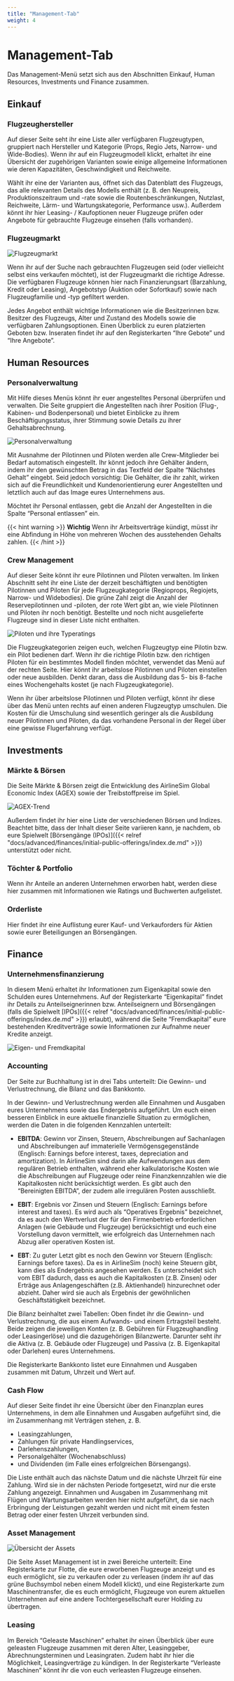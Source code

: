 ```yaml
---
title: "Management-Tab"
weight: 4
---
```


# Management-Tab

Das Management-Menü setzt sich aus den Abschnitten Einkauf, Human Resources, Investments und Finance zusammen.

## Einkauf

### Flugzeughersteller

Auf dieser Seite seht ihr eine Liste aller verfügbaren Flugzeugtypen, gruppiert nach Hersteller und Kategorie (Props, Regio Jets, Narrow- und Wide-Bodies). Wenn ihr auf ein Flugzeugmodell klickt, erhaltet ihr eine Übersicht der zugehörigen Varianten sowie einige allgemeine Informationen wie deren Kapazitäten, Geschwindigkeit und Reichweite.

Wählt ihr eine der Varianten aus, öffnet sich das Datenblatt des Flugzeugs, das alle relevanten Details des Modells enthält (z. B. den Neupreis, Produktionszeitraum und -rate sowie die Routenbeschränkungen, Nutzlast, Reichweite, Lärm- und Wartungskategorie, Performance usw.). Außerdem könnt ihr hier Leasing- / Kaufoptionen neuer Flugzeuge prüfen oder Angebote für gebrauchte Flugzeuge einsehen (falls vorhanden).

### Flugzeugmarkt

![Flugzeugmarkt](flugzeugmarkt_01.PNG "Flugzeugmarkt")

Wenn ihr auf der Suche nach gebrauchten Flugzeugen seid (oder vielleicht selbst eins verkaufen möchtet), ist der Flugzeugmarkt die richtige Adresse. Die verfügbaren Flugzeuge können hier nach Finanzierungsart (Barzahlung, Kredit oder Leasing), Angebotstyp (Auktion oder Sofortkauf) sowie nach Flugzeugfamilie und -typ gefiltert werden.

Jedes Angebot enthält wichtige Informationen wie die Besitzerinnen bzw. Besitzer des Flugzeugs, Alter und Zustand des Modells sowie die verfügbaren Zahlungsoptionen. Einen Überblick zu euren platzierten Geboten bzw. Inseraten findet ihr auf den Registerkarten “Ihre Gebote” und “Ihre Angebote”.

## Human Resources

### Personalverwaltung

Mit Hilfe dieses Menüs könnt ihr euer angestelltes Personal überprüfen und verwalten. Die Seite gruppiert die Angestellten nach ihrer Position (Flug-, Kabinen- und Bodenpersonal) und bietet Einblicke zu ihrem Beschäftigungsstatus, ihrer Stimmung sowie Details zu ihrer Gehaltsabrechnung.

![Personalverwaltung](personalverwaltung_01.PNG "Personalverwaltung")

Mit Ausnahme der Pilotinnen und Piloten werden alle Crew-Mitglieder bei Bedarf automatisch eingestellt. Ihr könnt jedoch ihre Gehälter ändern, indem ihr den gewünschten Betrag in das Textfeld der Spalte “Nächstes Gehalt” eingebt. Seid jedoch vorsichtig: Die Gehälter, die ihr zahlt, wirken sich auf die Freundlichkeit und Kundenorientierung eurer Angestellten und letztlich auch auf das Image eures Unternehmens aus.

Möchtet ihr Personal entlassen, gebt die Anzahl der Angestellten in die Spalte “Personal entlassen” ein.

{{< hint warning >}}
**Wichtig**
Wenn ihr Arbeitsverträge kündigt, müsst ihr eine Abfindung in Höhe von mehreren Wochen des ausstehenden Gehalts zahlen.
{{< /hint >}}

### Crew Management

Auf dieser Seite könnt ihr eure Pilotinnen und Piloten verwalten. Im linken Abschnitt seht ihr eine Liste der derzeit beschäftigten und benötigten Pilotinnen und Piloten für jede Flugzeugkategorie (Regioprops, Regiojets, Narrow- und Widebodies). Die grüne Zahl zeigt die Anzahl der Reservepilotinnen und -piloten, der rote Wert gibt an, wie viele Pilotinnen und Piloten ihr noch benötigt. Bestellte und noch nicht ausgelieferte Flugzeuge sind in dieser Liste nicht enthalten.

![Piloten und ihre Typeratings](crewverwaltung_01.PNG "Piloten und ihre Typeratings")

Die Flugzeugkategorien zeigen euch, welchen Flugzeugtyp eine Pilotin bzw. ein Pilot bedienen darf. Wenn ihr die richtige Pilotin bzw. den richtigen Piloten für ein bestimmtes Modell finden möchtet, verwendet das Menü auf der rechten Seite. Hier könnt ihr arbeitslose Pilotinnen und Piloten einstellen oder neue ausbilden. Denkt daran, dass die Ausbildung das 5- bis 8-fache eines Wochengehalts kostet (je nach Flugzeugkategorie).

Wenn ihr über arbeitslose Pilotinnen und Piloten verfügt, könnt ihr diese über das Menü unten rechts auf einen anderen Flugzeugtyp umschulen. Die Kosten für die Umschulung sind wesentlich geringer als die Ausbildung neuer Pilotinnen und Piloten, da das vorhandene Personal in der Regel über eine gewisse Flugerfahrung verfügt.

## Investments

### Märkte & Börsen

Die Seite Märkte & Börsen zeigt die Entwicklung des AirlineSim Global Economic Index (AGEX) sowie der Treibstoffpreise im Spiel.

![AGEX-Trend](maerkte_boersen_01.PNG "AGEX-Trend")

Außerdem findet ihr hier eine Liste der verschiedenen Börsen und Indizes. Beachtet bitte, dass der Inhalt dieser Seite variieren kann, je nachdem, ob eure Spielwelt [Börsengänge (IPOs)]({{< relref "docs/advanced/finances/initial-public-offerings/index.de.md" >}}) unterstützt oder nicht.

### Töchter & Portfolio

Wenn ihr Anteile an anderen Unternehmen erworben habt, werden diese hier zusammen mit Informationen wie Ratings und Buchwerten aufgelistet.

### Orderliste

Hier findet ihr eine Auflistung eurer Kauf- und Verkauforders für Aktien sowie eurer Beteiligungen an Börsengängen.

## Finance

### Unternehmensfinanzierung

In diesem Menü erhaltet ihr Informationen zum Eigenkapital sowie den Schulden eures Unternehmens. Auf der Registerkarte “Eigenkapital” findet ihr Details zu Anteilseignerinnen bzw. Anteilseignern und Börsengängen (falls die Spielwelt [IPOs]({{< relref "docs/advanced/finances/initial-public-offerings/index.de.md" >}}) erlaubt), während die Seite “Fremdkapital” eure bestehenden Kreditverträge sowie Informationen zur Aufnahme neuer Kredite anzeigt.

![Eigen- und Fremdkapital](fremdkapital_01.PNG "Eigen- und Fremdkapital")

### Accounting

Der Seite zur Buchhaltung ist in drei Tabs unterteilt: Die Gewinn- und Verlustrechnung, die Bilanz und das Bankkonto.

In der Gewinn- und Verlustrechnung werden alle Einnahmen und Ausgaben eures Unternehmens sowie das Endergebnis aufgeführt. Um euch einen besseren Einblick in eure aktuelle finanzielle Situation zu ermöglichen, werden die Daten in die folgenden Kennzahlen unterteilt:

* **EBITDA**: Gewinn vor Zinsen, Steuern, Abschreibungen auf Sachanlagen und Abschreibungen auf immaterielle Vermögensgegenstände (Englisch: Earnings before interest, taxes, depreciation and amortization). In AirlineSim sind darin alle Aufwendungen aus dem regulären Betrieb enthalten, während eher kalkulatorische Kosten wie die Abschreibungen auf Flugzeuge oder reine Finanzkennzahlen wie die Kapitalkosten nicht berücksichtigt werden. Es gibt auch den “Bereinigten EBITDA”, der zudem alle irregulären Posten ausschließt.

* **EBIT**: Ergebnis vor Zinsen und Steuern (Englisch: Earnings before interest and taxes). Es wird auch als “Operatives Ergebnis” bezeichnet, da es auch den Wertverlust der für den Firmenbetrieb erforderlichen Anlagen (wie Gebäude und Flugzeuge) berücksichtigt und euch eine Vorstellung davon vermittelt, wie erfolgreich das Unternehmen nach Abzug aller operativen Kosten ist.

* **EBT**: Zu guter Letzt gibt es noch den Gewinn vor Steuern (Englisch: Earnings before taxes). Da es in AirlineSim (noch) keine Steuern gibt, kann dies als Endergebnis angesehen werden. Es unterscheidet sich vom EBIT dadurch, dass es auch die Kapitalkosten (z.B. Zinsen) oder Erträge aus Anlagengeschäften (z.B. Aktienhandel) hinzurechnet oder abzieht. Daher wird sie auch als Ergebnis der gewöhnlichen Geschäftstätigkeit bezeichnet.

Die Bilanz beinhaltet zwei Tabellen: Oben findet ihr die Gewinn- und Verlustrechnung, die aus einem Aufwands- und einem Ertragsteil besteht. Beide zeigen die jeweiligen Konten (z. B. Gebühren für Flugzeughandling oder Leasingerlöse) und die dazugehörigen Bilanzwerte. Darunter seht ihr die Aktiva (z. B. Gebäude oder Flugzeuge) und Passiva (z. B. Eigenkapital oder Darlehen) eures Unternehmens.

Die Registerkarte Bankkonto listet eure Einnahmen und Ausgaben zusammen mit Datum, Uhrzeit und Wert auf.

### Cash Flow

Auf dieser Seite findet ihr eine Übersicht über den Finanzplan eures Unternehmens, in dem alle Einnahmen und Ausgaben aufgeführt sind, die im Zusammenhang mit Verträgen stehen, z. B.

* Leasingzahlungen,
* Zahlungen für private Handlingservices,
* Darlehenszahlungen,
* Personalgehälter (Wochenabschluss)
* und Dividenden (im Falle eines erfolgreichen Börsengangs).

Die Liste enthält auch das nächste Datum und die nächste Uhrzeit für eine Zahlung. Wird sie in der nächsten Periode fortgesetzt, wird nur die erste Zahlung angezeigt. Einnahmen und Ausgaben im Zusammenhang mit Flügen und Wartungsarbeiten werden hier nicht aufgeführt, da sie nach Erbringung der Leistungen gezahlt werden und nicht mit einem festen Betrag oder einer festen Uhrzeit verbunden sind.

### Asset Management

![Übersicht der Assets](assetverwaltung_01.PNG "Übersicht der Assets")

Die Seite Asset Management ist in zwei Bereiche unterteilt: Eine Registerkarte zur Flotte, die eure erworbenen Flugzeuge anzeigt und es euch ermöglicht, sie zu verkaufen oder zu verleasen (indem ihr auf das grüne Buchsymbol neben einem Modell klickt), und eine Registerkarte zum Maschinentransfer, die es euch ermöglicht, Flugzeuge von eurem aktuellen Unternehmen auf eine andere Tochtergesellschaft eurer Holding zu übertragen.

### Leasing

Im Bereich “Geleaste Maschinen” erhaltet ihr einen Überblick über eure geleasten Flugzeuge zusammen mit deren Alter, Leasinggeber, Abrechnungsterminen und Leasingraten. Zudem habt ihr hier die Möglichkeit, Leasingverträge zu kündigen. In der Registerkarte “Verleaste Maschinen” könnt ihr die von euch verleasten Flugzeuge einsehen.
